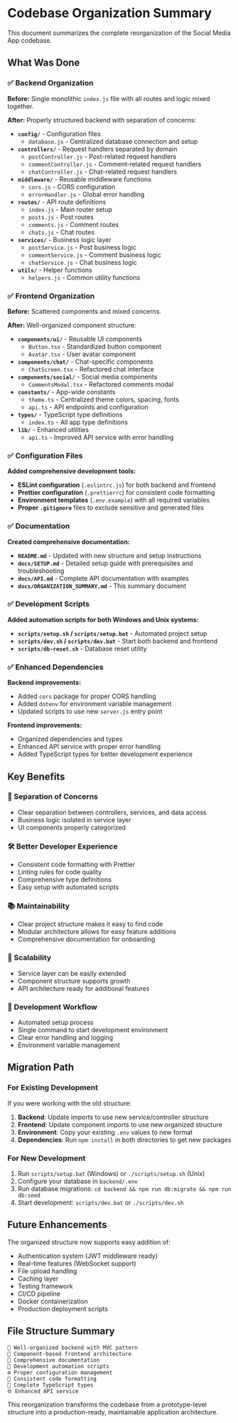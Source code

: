 # Codebase Organization Summary

This document summarizes the complete reorganization of the Social Media App codebase.

## What Was Done

### ✅ Backend Organization

**Before:** Single monolithic `index.js` file with all routes and logic mixed together.

**After:** Properly structured backend with separation of concerns:

- **`config/`** - Configuration files
  - `database.js` - Centralized database connection and setup
- **`controllers/`** - Request handlers separated by domain
  - `postController.js` - Post-related request handlers
  - `commentController.js` - Comment-related request handlers  
  - `chatController.js` - Chat-related request handlers
- **`middleware/`** - Reusable middleware functions
  - `cors.js` - CORS configuration
  - `errorHandler.js` - Global error handling
- **`routes/`** - API route definitions
  - `index.js` - Main router setup
  - `posts.js` - Post routes
  - `comments.js` - Comment routes
  - `chats.js` - Chat routes
- **`services/`** - Business logic layer
  - `postService.js` - Post business logic
  - `commentService.js` - Comment business logic
  - `chatService.js` - Chat business logic
- **`utils/`** - Helper functions
  - `helpers.js` - Common utility functions

### ✅ Frontend Organization

**Before:** Scattered components and mixed concerns.

**After:** Well-organized component structure:

- **`components/ui/`** - Reusable UI components
  - `Button.tsx` - Standardized button component
  - `Avatar.tsx` - User avatar component
- **`components/chat/`** - Chat-specific components
  - `ChatScreen.tsx` - Refactored chat interface
- **`components/social/`** - Social media components
  - `CommentsModal.tsx` - Refactored comments modal
- **`constants/`** - App-wide constants
  - `theme.ts` - Centralized theme colors, spacing, fonts
  - `api.ts` - API endpoints and configuration
- **`types/`** - TypeScript type definitions
  - `index.ts` - All app type definitions
- **`lib/`** - Enhanced utilities
  - `api.ts` - Improved API service with error handling

### ✅ Configuration Files

**Added comprehensive development tools:**

- **ESLint configuration** (`.eslintrc.js`) for both backend and frontend
- **Prettier configuration** (`.prettierrc`) for consistent code formatting
- **Environment templates** (`.env.example`) with all required variables
- **Proper `.gitignore`** files to exclude sensitive and generated files

### ✅ Documentation

**Created comprehensive documentation:**

- **`README.md`** - Updated with new structure and setup instructions
- **`docs/SETUP.md`** - Detailed setup guide with prerequisites and troubleshooting
- **`docs/API.md`** - Complete API documentation with examples
- **`docs/ORGANIZATION_SUMMARY.md`** - This summary document

### ✅ Development Scripts

**Added automation scripts for both Windows and Unix systems:**

- **`scripts/setup.sh` / `scripts/setup.bat`** - Automated project setup
- **`scripts/dev.sh` / `scripts/dev.bat`** - Start both backend and frontend
- **`scripts/db-reset.sh`** - Database reset utility

### ✅ Enhanced Dependencies

**Backend improvements:**
- Added `cors` package for proper CORS handling
- Added `dotenv` for environment variable management
- Updated scripts to use new `server.js` entry point

**Frontend improvements:**
- Organized dependencies and types
- Enhanced API service with proper error handling
- Added TypeScript types for better development experience

## Key Benefits

### 🎯 Separation of Concerns
- Clear separation between controllers, services, and data access
- Business logic isolated in service layer
- UI components properly categorized

### 🛠️ Better Developer Experience
- Consistent code formatting with Prettier
- Linting rules for code quality
- Comprehensive type definitions
- Easy setup with automated scripts

### 📚 Maintainability
- Clear project structure makes it easy to find code
- Modular architecture allows for easy feature additions
- Comprehensive documentation for onboarding

### 🚀 Scalability
- Service layer can be easily extended
- Component structure supports growth
- API architecture ready for additional features

### 🔧 Development Workflow
- Automated setup process
- Single command to start development environment
- Clear error handling and logging
- Environment variable management

## Migration Path

### For Existing Development

If you were working with the old structure:

1. **Backend**: Update imports to use new service/controller structure
2. **Frontend**: Update component imports to use new organized structure
3. **Environment**: Copy your existing `.env` values to new format
4. **Dependencies**: Run `npm install` in both directories to get new packages

### For New Development

1. Run `scripts/setup.bat` (Windows) or `./scripts/setup.sh` (Unix)
2. Configure your database in `backend/.env`
3. Run database migrations: `cd backend && npm run db:migrate && npm run db:seed`
4. Start development: `scripts/dev.bat` or `./scripts/dev.sh`

## Future Enhancements

The organized structure now supports easy addition of:

- Authentication system (JWT middleware ready)
- Real-time features (WebSocket support)
- File upload handling
- Caching layer
- Testing framework
- CI/CD pipeline
- Docker containerization
- Production deployment scripts

## File Structure Summary

```
📁 Well-organized backend with MVC pattern
📁 Component-based frontend architecture  
📄 Comprehensive documentation
🔧 Development automation scripts
⚙️ Proper configuration management
🎨 Consistent code formatting
📝 Complete TypeScript types
🌐 Enhanced API service
```

This reorganization transforms the codebase from a prototype-level structure into a production-ready, maintainable application architecture.
